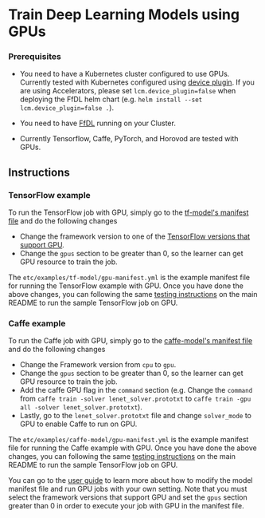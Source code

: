# Train Deep Learning Models using GPUs

### Prerequisites

* You need to have a Kubernetes cluster configured to use GPUs. Currently tested with Kubernetes configured using [device plugin](https://kubernetes.io/docs/tasks/manage-gpus/scheduling-gpus/). If you are using Accelerators, please set `lcm.device_plugin=false` when deploying the FfDL helm chart (e.g. `helm install --set lcm.device_plugin=false .`).

* You need to have [FfDL](../README.md#5-detailed-installation-instructions) running on your Cluster.

* Currently Tensorflow, Caffe, PyTorch, and Horovod are tested with GPUs.

## Instructions

### TensorFlow example

To run the TensorFlow job with GPU, simply go to the [tf-model's manifest file](../etc/examples/tf-model/manifest.yml) and do the following changes
* Change the framework version to one of the [TensorFlow versions that support GPU](user-guide.md#1-supported-deep-learning-frameworks).
* Change the `gpus` section to be greater than 0, so the learner can get GPU resource to train the job.

The `etc/examples/tf-model/gpu-manifest.yml` is the example manifest file for running the TensorFlow example with GPU. Once you have done the above changes, you can following the same [testing instructions](../README.md#6-detailed-testing-instructions) on the main README to run the sample TensorFlow job on GPU.

### Caffe example

To run the Caffe job with GPU, simply go to the [caffe-model's manifest file](../etc/examples/caffe-model/manifest.yml) and do the following changes
* Change the Framework version from `cpu` to `gpu`.
* Change the `gpus` section to be greater than 0, so the learner can get GPU resource to train the job.
* Add the caffe GPU flag in the `command` section (e.g. Change the `command` from `caffe train -solver lenet_solver.prototxt` to `caffe train -gpu all -solver lenet_solver.prototxt`).
* Lastly, go to the `lenet_solver.prototxt` file and change `solver_mode` to GPU to enable Caffe to run on GPU.

The `etc/examples/caffe-model/gpu-manifest.yml` is the example manifest file for running the Caffe example with GPU. Once you have done the above changes, you can following the same [testing instructions](../README.md#6-detailed-testing-instructions) on the main README to run the sample TensorFlow job on GPU.

You can go to the [user guide](user-guide.md) to learn more about how to modify the model manifest file and run GPU jobs with your own setting. Note that you must select the framework versions that support GPU and set the `gpus` section greater than 0 in order to execute your job with GPU in the manifest file.
